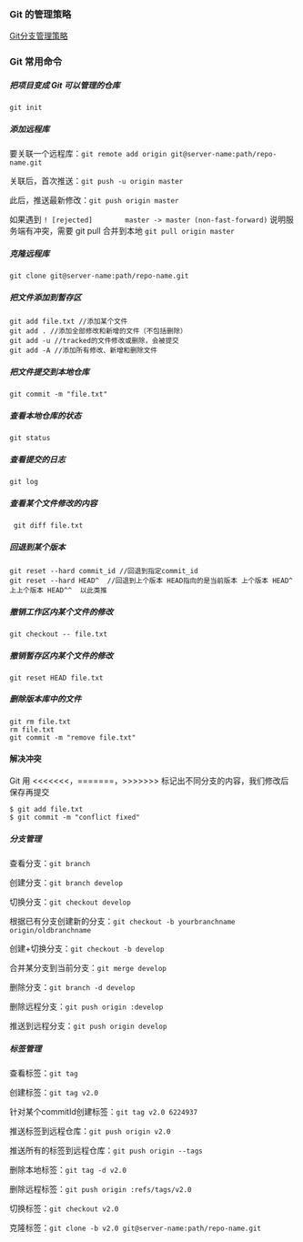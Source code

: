 ### Git 的管理策略

[Git分支管理策略](http://www.ruanyifeng.com/blog/2012/07/git.html)


### Git 常用命令

##### 把项目变成 Git 可以管理的仓库

```git init```

##### 添加远程库

要关联一个远程库：`git remote add origin git@server-name:path/repo-name.git`

关联后，首次推送：`git push -u origin master`

此后，推送最新修改：`git push origin master` 

如果遇到 `! [rejected]        master -> master (non-fast-forward)` 说明服务端有冲突，需要 git pull 合并到本地 `git pull origin master`

##### 克隆远程库

`git clone git@server-name:path/repo-name.git`

##### 把文件添加到暂存区

```
git add file.txt //添加某个文件
git add . //添加全部修改和新增的文件（不包括删除）
git add -u //tracked的文件修改或删除，会被提交
git add -A //添加所有修改、新增和删除文件

```

##### 把文件提交到本地仓库

``` git commit -m "file.txt" ```

##### 查看本地仓库的状态

```git status```

##### 查看提交的日志

``` git log ```

##### 查看某个文件修改的内容

``` git diff file.txt```

##### 回退到某个版本

```
git reset --hard commit_id //回退到指定commit_id
git reset --hard HEAD^  //回退到上个版本 HEAD指向的是当前版本 上个版本 HEAD^ 
上上个版本 HEAD^^  以此类推
```

##### 撤销工作区内某个文件的修改

``` git checkout -- file.txt ```

##### 撤销暂存区内某个文件的修改

``` git reset HEAD file.txt ```

##### 删除版本库中的文件

```
git rm file.txt
rm file.txt
git commit -m "remove file.txt"

```

#### 解决冲突
Git 用 <<<<<<<，=======，>>>>>>> 标记出不同分支的内容，我们修改后保存再提交

```
$ git add file.txt 
$ git commit -m "conflict fixed"
```


##### 分支管理

查看分支：`git branch`

创建分支：`git branch develop`

切换分支：`git checkout develop`

根据已有分支创建新的分支：`git checkout -b yourbranchname origin/oldbranchname`

创建+切换分支：`git checkout -b develop`

合并某分支到当前分支：`git merge develop`

删除分支：`git branch -d develop`

删除远程分支：`git push origin :develop`

推送到远程分支：`git push origin develop`

##### 标签管理

查看标签：`git tag`

创建标签：`git tag v2.0`

针对某个commitId创建标签：`git tag v2.0 6224937`

推送标签到远程仓库：`git push origin v2.0`

推送所有的标签到远程仓库：`git push origin --tags`

删除本地标签：`git tag -d v2.0`

删除远程标签：`git push origin :refs/tags/v2.0`

切换标签：`git checkout v2.0`

克隆标签：`git clone -b v2.0 git@server-name:path/repo-name.git`




